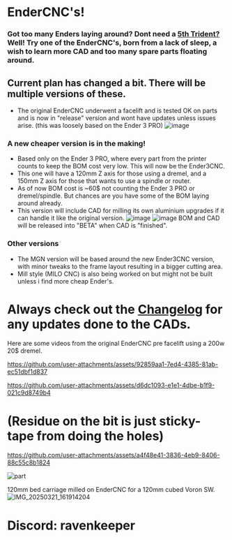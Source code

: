 # EnderCNC's!

### Got too many Enders laying around? Dont need a [5th Trident?](https://github.com/yell3D/Ender3dent) Well! Try one of the EnderCNC's, born from a lack of sleep, a wish to learn more CAD and too many spare parts floating around.

## Current plan has changed a bit. There will be multiple versions of these.


- The original EnderCNC underwent a facelift and is tested OK on parts and is now in "release" version and wont have updates unless issues arise. (this was loosely based on the Ender 3 PRO)
![image](https://github.com/user-attachments/assets/9c401c66-4c9e-4997-86d7-50659553de69)


### A new cheaper version is in the making!

- Based only on the Ender 3 PRO, where every part from the printer counts to keep the BOM cost very low. This will now be the Ender3CNC.
- This one will have a 120mm Z axis for those using a dremel, and a 150mm Z axis for those that wants to use a spindle or router.
- As of now BOM cost is ~60$ not counting the Ender 3 PRO or dremel/spindle. But chances are you have some of the BOM laying around already.
- This version will include CAD for milling its own aluminium upgrades if it can handle it like the original version. 
![image](https://github.com/user-attachments/assets/3ba4e156-9590-4105-879e-a700b752fc1b)
![image](https://github.com/user-attachments/assets/c541136f-d08d-40af-9698-95c4150f8b4d)
BOM and CAD will be released into "BETA" when CAD is "finished".

### Other versions

- The MGN version will be based around the new Ender3CNC version, with minor tweaks to the frame layout resulting in a bigger cutting area.
- Mill style (MILO CNC) is also being worked on but might not be built unless i find more cheap Ender's. 

# Always check out the [Changelog](https://github.com/Futtawuh/EnderCNC/blob/main/Changelog.md) for any updates done to the CADs. 

Here are some videos from the original EnderCNC pre facelift using a 200w 20$ dremel.  

https://github.com/user-attachments/assets/92859aa1-7ed4-4385-81ab-ec51dbf1d837

https://github.com/user-attachments/assets/d6dc1093-e1e1-4dbe-b1f9-021c9d8749b4

# (Residue on the bit is just sticky-tape from doing the holes)

https://github.com/user-attachments/assets/a4f48e41-3836-4eb9-8406-88c55c8b1824

![part](https://github.com/user-attachments/assets/84995a64-6b96-4889-8dd5-63da7fdcb275)

120mm bed carriage milled on EnderCNC for a 120mm cubed Voron SW. 
![IMG_20250321_161914204](https://github.com/user-attachments/assets/9a3e3cc3-5c70-4df6-8769-82ac26cb7435)







# Discord: ravenkeeper
